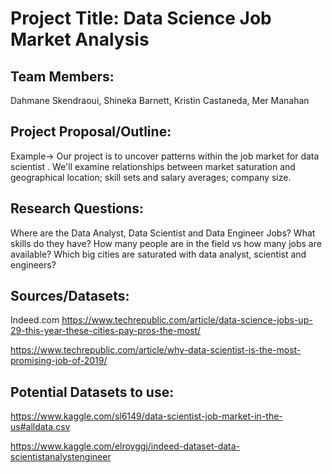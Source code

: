 # Project Title: Data Science Job Market Analysis

## Team Members: 
Dahmane Skendraoui, Shineka Barnett, Kristin Castaneda, Mer Manahan

## Project Proposal/Outline:
Example→ Our project is to uncover patterns within the job market for data scientist . We'll
examine relationships between market saturation and geographical location; skill sets and
salary averages; company size.

## Research Questions:
Where are the Data Analyst, Data Scientist and Data Engineer Jobs? What skills do they have?
How many people are in the field vs how many jobs are available? Which big cities are
saturated with data analyst, scientist and engineers?

## Sources/Datasets:
Indeed.com
https://www.techrepublic.com/article/data-science-jobs-up-29-this-year-these-cities-pay-pros-the-most/

https://www.techrepublic.com/article/why-data-scientist-is-the-most-promising-job-of-2019/

## Potential Datasets to use:

https://www.kaggle.com/sl6149/data-scientist-job-market-in-the-us#alldata.csv

https://www.kaggle.com/elroyggj/indeed-dataset-data-scientistanalystengineer

